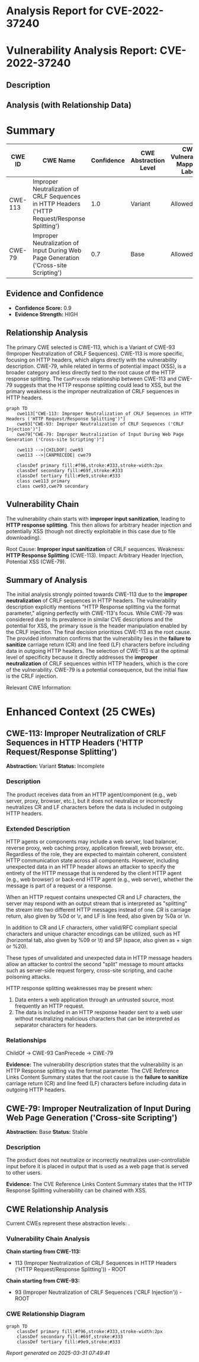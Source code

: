# Analysis Report for CVE-2022-37240

# Vulnerability Analysis Report: CVE-2022-37240

## Description



## Analysis (with Relationship Data)

# Summary
| CWE ID | CWE Name | Confidence | CWE Abstraction Level | CWE Vulnerability Mapping Label | CWE-Vulnerability Mapping Notes |
|---|---|---|---|---|---|
| CWE-113 | Improper Neutralization of CRLF Sequences in HTTP Headers ('HTTP Request/Response Splitting') | 1.0 | Variant | Allowed | Primary CWE |
| CWE-79 | Improper Neutralization of Input During Web Page Generation ('Cross-site Scripting') | 0.7 | Base | Allowed | Secondary Candidate |

## Evidence and Confidence

*   **Confidence Score:** 0.9
*   **Evidence Strength:** HIGH

## Relationship Analysis
The primary CWE selected is CWE-113, which is a Variant of CWE-93 (Improper Neutralization of CRLF Sequences). CWE-113 is more specific, focusing on HTTP headers, which aligns directly with the vulnerability description. CWE-79, while related in terms of potential impact (XSS), is a broader category and less directly tied to the root cause of the HTTP response splitting. The `CanPrecede` relationship between CWE-113 and CWE-79 suggests that the HTTP response splitting could lead to XSS, but the primary weakness is the improper neutralization of CRLF sequences in HTTP headers.

```mermaid
graph TD
    cwe113["CWE-113: Improper Neutralization of CRLF Sequences in HTTP Headers ('HTTP Request/Response Splitting')"]
    cwe93["CWE-93: Improper Neutralization of CRLF Sequences ('CRLF Injection')"]
    cwe79["CWE-79: Improper Neutralization of Input During Web Page Generation ('Cross-site Scripting')"]
    
    cwe113 -->|CHILDOF| cwe93
    cwe113 -->|CANPRECEDE| cwe79
    
    classDef primary fill:#f96,stroke:#333,stroke-width:2px
    classDef secondary fill:#69f,stroke:#333
    classDef tertiary fill:#9e9,stroke:#333
    class cwe113 primary
    class cwe93,cwe79 secondary
```

## Vulnerability Chain
The vulnerability chain starts with **improper input sanitization**, leading to **HTTP response splitting**. This then allows for arbitrary header injection and potentially XSS (though not directly exploitable in this case due to file downloading).

Root Cause: **Improper input sanitization** of CRLF sequences.
Weakness: **HTTP Response Splitting** (CWE-113).
Impact: Arbitrary Header Injection, Potential XSS (CWE-79).

## Summary of Analysis
The initial analysis strongly pointed towards CWE-113 due to the **improper neutralization** of CRLF sequences in HTTP headers. The vulnerability description explicitly mentions "HTTP Response splitting via the format parameter," aligning perfectly with CWE-113's focus. While CWE-79 was considered due to its prevalence in similar CVE descriptions and the potential for XSS, the primary issue is the header manipulation enabled by the CRLF injection. The final decision prioritizes CWE-113 as the root cause. The provided information confirms that the vulnerability lies in the **failure to sanitize** carriage return (CR) and line feed (LF) characters before including data in outgoing HTTP headers.
The selection of CWE-113 is at the optimal level of specificity because it directly addresses the **improper neutralization** of CRLF sequences within HTTP headers, which is the core of the vulnerability.
CWE-79 is a potential consequence, but the initial flaw is the CRLF injection.

Relevant CWE Information:

# Enhanced Context (25 CWEs)

## CWE-113: Improper Neutralization of CRLF Sequences in HTTP Headers ('HTTP Request/Response Splitting')
**Abstraction:** Variant
**Status:** Incomplete

### Description
The product receives data from an HTTP agent/component (e.g., web server, proxy, browser, etc.), but it does not neutralize or incorrectly neutralizes CR and LF characters before the data is included in outgoing HTTP headers.

### Extended Description
HTTP agents or components may include a web server, load balancer, reverse proxy, web caching proxy, application firewall, web browser, etc. Regardless of the role, they are expected to maintain coherent, consistent HTTP communication state across all components. However, including unexpected data in an HTTP header allows an attacker to specify the entirety of the HTTP message that is rendered by the client HTTP agent (e.g., web browser) or back-end HTTP agent (e.g., web server), whether the message is part of a request or a response.

When an HTTP request contains unexpected CR and LF characters, the server may respond with an output stream that is interpreted as "splitting" the stream into two different HTTP messages instead of one. CR is carriage return, also given by %0d or \r, and LF is line feed, also given by %0a or \n.

In addition to CR and LF characters, other valid/RFC compliant special characters and unique character encodings can be utilized, such as HT (horizontal tab, also given by %09 or \t) and SP (space, also given as + sign or %20).

These types of unvalidated and unexpected data in HTTP message headers allow an attacker to control the second "split" message to mount attacks such as server-side request forgery, cross-site scripting, and cache poisoning attacks.

HTTP response splitting weaknesses may be present when:

1.  Data enters a web application through an untrusted source, most frequently an HTTP request.
2.  The data is included in an HTTP response header sent to a web user without neutralizing malicious characters that can be interpreted as separator characters for headers.

### Relationships
ChildOf -> CWE-93
CanPrecede -> CWE-79

**Evidence:** The vulnerability description states that the vulnerability is an HTTP Response splitting via the format parameter. The CVE Reference Links Content Summary states that the root cause is the **failure to sanitize** carriage return (CR) and line feed (LF) characters before including data in outgoing HTTP headers.

## CWE-79: Improper Neutralization of Input During Web Page Generation ('Cross-site Scripting')
**Abstraction:** Base
**Status:** Stable

### Description
The product does not neutralize or incorrectly neutralizes user-controllable input before it is placed in output that is used as a web page that is served to other users.

**Evidence:** The CVE Reference Links Content Summary states that the HTTP Response Splitting vulnerability can be chained with XSS.


## CWE Relationship Analysis

Current CWEs represent these abstraction levels: .


### Vulnerability Chain Analysis

**Chain starting from CWE-113:**
- 113 (Improper Neutralization of CRLF Sequences in HTTP Headers ('HTTP Request/Response Splitting')) - ROOT


**Chain starting from CWE-93:**
- 93 (Improper Neutralization of CRLF Sequences ('CRLF Injection')) - ROOT



### CWE Relationship Diagram

```mermaid
graph TD
    classDef primary fill:#f96,stroke:#333,stroke-width:2px
    classDef secondary fill:#69f,stroke:#333
    classDef tertiary fill:#9e9,stroke:#333
```



*Report generated on 2025-03-31 07:49:41*
